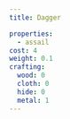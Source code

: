 ```yaml
---
title: Dagger

properties:
  - assail
cost: 4
weight: 0.1
crafting:
  wood: 0
  cloth: 0
  hide: 0
  metal: 1
---
```


